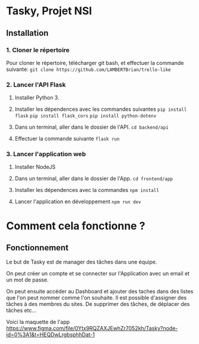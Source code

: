 # Tasky, Projet NSI

## Installation

### 1. Cloner le répertoire

Pour cloner le répertoire, télécharger git bash, et effectuer la commande suivante:
`git clone https://github.com/LAMBERTBrian/trello-like`

### 2. Lancer l'API Flask

1. Installer Python 3.
2. Installer les dépendences avec les commandes suivantes
   `pip install flask`
   `pip install flask_cors`
   `pip install python-dotenv`
3. Dans un terminal, aller dans le dossier de l'API.
   `cd backend/api`

4. Effectuer la commande suivante
   `flask run`

### 3. Lancer l'application web

1. Installer NodeJS
2. Dans un terminal, aller dans le dossier de l'App.
   `cd frontend/app`

3. Installer les dépendences avec la commandes
   `npm install`

4. Lancer l'application en développement
   `npm run dev`

# Comment cela fonctionne ?

## Fonctionnement

Le but de Tasky est de manager des tâches dans une équipe.

On peut créer un compte et se connecter sur l'Application avec un email et un mot de passe.

On peut ensuite accéder au Dashboard et ajouter des taches dans des listes que l'on peut nommer comme l'on souhaite. Il est possible d'assigner des tâches à des membres du sites. De supprimer des tâches, de déplacer des tâches etc...

Voici la maquette de l'app https://www.figma.com/file/0Ytx9RQZAXJEwhZr7052kh/Tasky?node-id=0%3A1&t=HEQDwLrgbsphhDat-1
